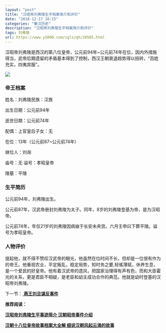 ```yaml
---
layout: "post"
title: "汉昭帝刘弗陵生平档案简介和评价"
date: "2018-12-17 16:15"
categories: "秦汉历史"
description: "汉昭帝刘弗陵生平档案简介和评价"
tags: 刘弗陵
url: https://www.y5000.com/zgls/qh/20585.html
---
```






汉昭帝刘弗陵是西汉的第八位皇帝，公元前94年~公元前74年在位，因内外措施得当，武帝后期遗留的矛盾基本得到了控制，西汉王朝衰退趋势得以扭转，“百姓充实，四夷宾服”。

![](https://img.y5000.com/uploads/allimg/170502/8-1F502094HD23.jpg)

###  帝王档案

姓名：刘弗陵民族：汉族

出生日期：公元前94年

逝世日期：公元前74年

配偶：上官皇后子女：无

在位：13年（公元前87~公元前74年）

继位人：刘询

庙号：无 谥号：孝昭皇帝

陵墓：平陵

###  生平简历

公元前94年，刘弗陵出生。

公元前87年，汉武帝册封刘弗陵为太子。同年，8岁的刘弗陵登基为帝，是为汉昭帝。

公元前74年，年仅21岁的刘弗陵因病崩于长安未央宫。六月壬申曰下葬平陵。谥号为孝昭皇帝。

###  人物评价

提起他，就不得不赞叹汉武帝的眼光，他虽然在位时间不长，但却是一位很有作为的帝王。他重视农业，平定叛乱，稳定局势，知时务之要,轻徭薄赋，休养生息，是一个爱民的好皇帝。他有着汉武帝的遗风，把国家治理得有声有色，而和大臣霍光的关系，更是君臣不相疑，是老臣和幼主成功合作的典范。他就是幼时登基的汉昭帝刘弗陵。

下一节：[ **燕王刘旦谋反事件**](https://www.y5000.com/zgls/qh/20586.html)

**推荐阅读：**

[**汉昭帝刘弗陵生平事迹简介 汉朝昭帝事件介绍**](https://www.y5000.com/zgls/qh/20590.html)

[**汉朝十八位皇帝故事档案大全解 细说汉朝风起云涌的故事**](https://www.y5000.com/zgls/qh/21041.html)
